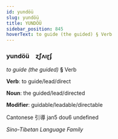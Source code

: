 ```yaml
---
id: yundöü
slug: yundöü
title: YUNDÖÜ
sidebar_position: 845
hoverText: to guide (the guided) § Verb
---
```


### yundöü&emsp;<span kind="abugida">ɀ̃ʃʌıɽʄ</span>

*to guide (the guided)* **§** Verb

**Verb**: to guide/lead/direct

**Noun**: the guided/lead/directed

**Modifier**: guidable/leadable/directable

Cantonese 引導 jan5 dou6 undefined

*Sino-Tibetan Language Family*